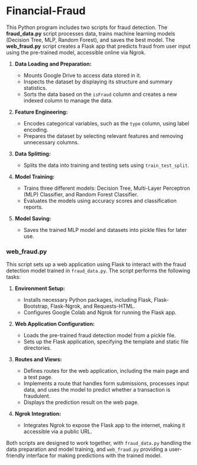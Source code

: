 # Financial-Fraud
This Python program includes two scripts for fraud detection. The **fraud_data.py** script processes data, trains machine learning models (Decision Tree, MLP, Random Forest), and saves the best model. The **web_fraud.py** script creates a Flask app that predicts fraud from user input using the pre-trained model, accessible online via Ngrok.

1. **Data Loading and Preparation:**
   - Mounts Google Drive to access data stored in it.
   - Inspects the dataset by displaying its structure and summary statistics.
   - Sorts the data based on the `isFraud` column and creates a new indexed column to manage the data.

2. **Feature Engineering:**
   - Encodes categorical variables, such as the `type` column, using label encoding.
   - Prepares the dataset by selecting relevant features and removing unnecessary columns.

3. **Data Splitting:**
   - Splits the data into training and testing sets using `train_test_split`.

4. **Model Training:**
   - Trains three different models: Decision Tree, Multi-Layer Perceptron (MLP) Classifier, and Random Forest Classifier.
   - Evaluates the models using accuracy scores and classification reports.

5. **Model Saving:**
   - Saves the trained MLP model and datasets into pickle files for later use.

### **web_fraud.py**
This script sets up a web application using Flask to interact with the fraud detection model trained in `fraud_data.py`. The script performs the following tasks:

1. **Environment Setup:**
   - Installs necessary Python packages, including Flask, Flask-Bootstrap, Flask-Ngrok, and Requests-HTML.
   - Configures Google Colab and Ngrok for running the Flask app.

2. **Web Application Configuration:**
   - Loads the pre-trained fraud detection model from a pickle file.
   - Sets up the Flask application, specifying the template and static file directories.

3. **Routes and Views:**
   - Defines routes for the web application, including the main page and a test page.
   - Implements a route that handles form submissions, processes input data, and uses the model to predict whether a transaction is fraudulent.
   - Displays the prediction result on the web page.

4. **Ngrok Integration:**
   - Integrates Ngrok to expose the Flask app to the internet, making it accessible via a public URL.

Both scripts are designed to work together, with `fraud_data.py` handling the data preparation and model training, and `web_fraud.py` providing a user-friendly interface for making predictions with the trained model.
